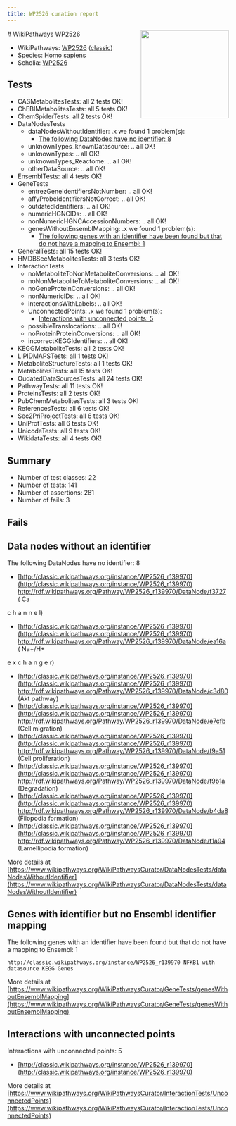 ```yaml
---
title: WP2526 curation report
---
```


<img style="float: right; width: 200px" src="https://upload.wikimedia.org/wikipedia/commons/thumb/8/83/Wplogo_with_text_500.png/640px-Wplogo_with_text_500.png" />
# WikiPathways WP2526

* WikiPathways: [WP2526](https://wikipathways.org/pathways/WP2526) ([classic](https://classic.wikipathways.org/instance/WP2526))
* Species: Homo sapiens
* Scholia: [WP2526](https://scholia.toolforge.org/wikipathways/WP2526)
## Tests
* CASMetabolitesTests: all 2 tests OK!
* ChEBIMetabolitesTests: all 5 tests OK!
* ChemSpiderTests: all 2 tests OK!
* DataNodesTests
    * dataNodesWithoutIdentifier: .x we found 1 problem(s):
        * [The following DataNodes have no identifier: 8](#d2d32fa7)
    * unknownTypes_knownDatasource: .. all OK!
    * unknownTypes: .. all OK!
    * unknownTypes_Reactome: .. all OK!
    * otherDataSource: .. all OK!
* EnsemblTests: all 4 tests OK!
* GeneTests
    * entrezGeneIdentifiersNotNumber: .. all OK!
    * affyProbeIdentifiersNotCorrect: .. all OK!
    * outdatedIdentifiers: .. all OK!
    * numericHGNCIDs: .. all OK!
    * nonNumericHGNCAccessionNumbers: .. all OK!
    * genesWithoutEnsemblMapping: .x we found 1 problem(s):
        * [The following genes with an identifier have been found but that do not have a mapping to Ensembl: 1](#40286d83)
* GeneralTests: all 15 tests OK!
* HMDBSecMetabolitesTests: all 3 tests OK!
* InteractionTests
    * noMetaboliteToNonMetaboliteConversions: .. all OK!
    * noNonMetaboliteToMetaboliteConversions: .. all OK!
    * noGeneProteinConversions: .. all OK!
    * nonNumericIDs: .. all OK!
    * interactionsWithLabels: .. all OK!
    * UnconnectedPoints: .x we found 1 problem(s):
        * [Interactions with unconnected points: 5](#35a61add)
    * possibleTranslocations: .. all OK!
    * noProteinProteinConversions: .. all OK!
    * incorrectKEGGIdentifiers: .. all OK!
* KEGGMetaboliteTests: all 2 tests OK!
* LIPIDMAPSTests: all 1 tests OK!
* MetaboliteStructureTests: all 1 tests OK!
* MetabolitesTests: all 15 tests OK!
* OudatedDataSourcesTests: all 24 tests OK!
* PathwayTests: all 11 tests OK!
* ProteinsTests: all 2 tests OK!
* PubChemMetabolitesTests: all 3 tests OK!
* ReferencesTests: all 6 tests OK!
* Sec2PriProjectTests: all 6 tests OK!
* UniProtTests: all 6 tests OK!
* UnicodeTests: all 9 tests OK!
* WikidataTests: all 4 tests OK!


## Summary

* Number of test classes: 22
* Number of tests: 141
* Number of assertions: 281
* Number of fails: 3

## Fails

<a name="d2d32fa7" />

## Data nodes without an identifier

The following DataNodes have no identifier: 8

* [http://classic.wikipathways.org/instance/WP2526_r139970](http://classic.wikipathways.org/instance/WP2526_r139970) http://rdf.wikipathways.org/Pathway/WP2526_r139970/DataNode/f3727 (
Ca

c
h
a
n
n
e
l)
* [http://classic.wikipathways.org/instance/WP2526_r139970](http://classic.wikipathways.org/instance/WP2526_r139970) http://rdf.wikipathways.org/Pathway/WP2526_r139970/DataNode/ea16a (
Na+/H+

e
x
c
h
a
n
g
e
r)
* [http://classic.wikipathways.org/instance/WP2526_r139970](http://classic.wikipathways.org/instance/WP2526_r139970) http://rdf.wikipathways.org/Pathway/WP2526_r139970/DataNode/c3d80 (Akt
pathway)
* [http://classic.wikipathways.org/instance/WP2526_r139970](http://classic.wikipathways.org/instance/WP2526_r139970) http://rdf.wikipathways.org/Pathway/WP2526_r139970/DataNode/e7cfb (Cell migration)
* [http://classic.wikipathways.org/instance/WP2526_r139970](http://classic.wikipathways.org/instance/WP2526_r139970) http://rdf.wikipathways.org/Pathway/WP2526_r139970/DataNode/f9a51 (Cell proliferation)
* [http://classic.wikipathways.org/instance/WP2526_r139970](http://classic.wikipathways.org/instance/WP2526_r139970) http://rdf.wikipathways.org/Pathway/WP2526_r139970/DataNode/f9b1a (Degradation)
* [http://classic.wikipathways.org/instance/WP2526_r139970](http://classic.wikipathways.org/instance/WP2526_r139970) http://rdf.wikipathways.org/Pathway/WP2526_r139970/DataNode/b4da8 (Filopodia
formation)
* [http://classic.wikipathways.org/instance/WP2526_r139970](http://classic.wikipathways.org/instance/WP2526_r139970) http://rdf.wikipathways.org/Pathway/WP2526_r139970/DataNode/f1a94 (Lamellipodia
formation)


More details at [https://www.wikipathways.org/WikiPathwaysCurator/DataNodesTests/dataNodesWithoutIdentifier](https://www.wikipathways.org/WikiPathwaysCurator/DataNodesTests/dataNodesWithoutIdentifier)

<a name="40286d83" />

## Genes with identifier but no Ensembl identifier mapping

The following genes with an identifier have been found but that do not have a mapping to Ensembl: 1
```
http://classic.wikipathways.org/instance/WP2526_r139970 NFKB1 with datasource KEGG Genes
```

More details at [https://www.wikipathways.org/WikiPathwaysCurator/GeneTests/genesWithoutEnsemblMapping](https://www.wikipathways.org/WikiPathwaysCurator/GeneTests/genesWithoutEnsemblMapping)

<a name="35a61add" />

## Interactions with unconnected points

Interactions with unconnected points: 5

* [http://classic.wikipathways.org/instance/WP2526_r139970](http://classic.wikipathways.org/instance/WP2526_r139970)


More details at [https://www.wikipathways.org/WikiPathwaysCurator/InteractionTests/UnconnectedPoints](https://www.wikipathways.org/WikiPathwaysCurator/InteractionTests/UnconnectedPoints)


